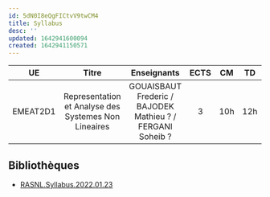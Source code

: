 ```yaml
---
id: 5dN0I8eQgFICtvV9twCM4
title: Syllabus
desc: ''
updated: 1642941600094
created: 1642941150571
---
```



| UE | Titre | Enseignants | ECTS | CM | TD | TP | Exam |
|:---:|:---:|:---:|:---:|:---:|:---:|:---:|:---:|
| EMEAT2D1 | Representation et Analyse des Systemes Non Lineaires | GOUAISBAUT Frederic / BAJODEK Mathieu ? / FERGANI Soheib ? | 3 | 10h | 12h | 18h | ? |

## Bibliothèques

- [RASNL.Syllabus.2022.01.23](https://www.dropbox.com/s/vwfn2yp0x3z4igv/RASNL.Syllabus.2022.01.23.pdf?dl=0)